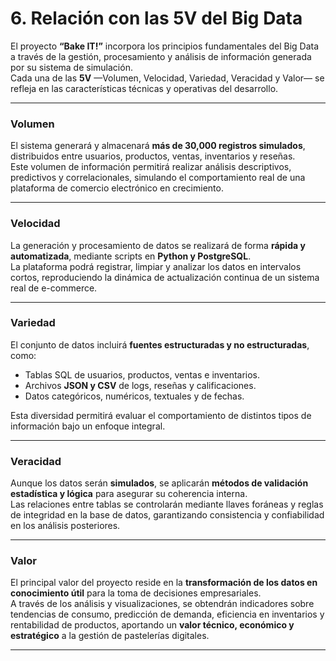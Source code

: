 # 6. Relación con las 5V del Big Data

El proyecto **“Bake IT!”** incorpora los principios fundamentales del Big Data a través de la gestión, procesamiento y análisis de información generada por su sistema de simulación.  
Cada una de las **5V** —Volumen, Velocidad, Variedad, Veracidad y Valor— se refleja en las características técnicas y operativas del desarrollo.

---

### **Volumen**
El sistema generará y almacenará **más de 30,000 registros simulados**, distribuidos entre usuarios, productos, ventas, inventarios y reseñas.  
Este volumen de información permitirá realizar análisis descriptivos, predictivos y correlacionales, simulando el comportamiento real de una plataforma de comercio electrónico en crecimiento.

---

### **Velocidad**
La generación y procesamiento de datos se realizará de forma **rápida y automatizada**, mediante scripts en **Python y PostgreSQL**.  
La plataforma podrá registrar, limpiar y analizar los datos en intervalos cortos, reproduciendo la dinámica de actualización continua de un sistema real de e-commerce.

---

### **Variedad**
El conjunto de datos incluirá **fuentes estructuradas y no estructuradas**, como:
- Tablas SQL de usuarios, productos, ventas e inventarios.  
- Archivos **JSON y CSV** de logs, reseñas y calificaciones.  
- Datos categóricos, numéricos, textuales y de fechas.  

Esta diversidad permitirá evaluar el comportamiento de distintos tipos de información bajo un enfoque integral.

---

### **Veracidad**
Aunque los datos serán **simulados**, se aplicarán **métodos de validación estadística y lógica** para asegurar su coherencia interna.  
Las relaciones entre tablas se controlarán mediante llaves foráneas y reglas de integridad en la base de datos, garantizando consistencia y confiabilidad en los análisis posteriores.

---

### **Valor**
El principal valor del proyecto reside en la **transformación de los datos en conocimiento útil** para la toma de decisiones empresariales.  
A través de los análisis y visualizaciones, se obtendrán indicadores sobre tendencias de consumo, predicción de demanda, eficiencia en inventarios y rentabilidad de productos, aportando un **valor técnico, económico y estratégico** a la gestión de pastelerías digitales.

---

